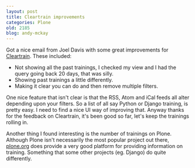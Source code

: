 ```yaml
---
layout: post
title: Cleartrain improvements
categories: Plone
old: 2185
blog: andy-mckay
---
```

<p>Got a nice email from Joel Davis with some great improvements for <a href="http://www.cleartrain.ca">Cleartrain</a>. These included:</p>
<ul>
<li>Not showing all the past trainings, I checked my view and I had the query going back 20 days, that was silly.</li>
<li>Showing past trainings a little differently.</li>
<li>Making it clear you can do and then remove multiple filters.</li>
</ul>
<p>One nice feature that isn't clear is that the RSS, Atom and iCal feeds all alter depending upon your filters. So a list of all say Python or Django training, is pretty easy. I need to find a nice UI way of improving that. Anyway thanks for the feedback on Cleartrain, it's been good so far, let's keep the trainings rolling in.</p>
<p>Another thing I found interesting is the number of trainings on Plone. Although Plone isn't necessarily the most popular project out there, <a href="http://plone.org">plone.org</a> does provide a very good platform for providing information on training. Something that some other projects (eg. Django) do quite differently.</p>